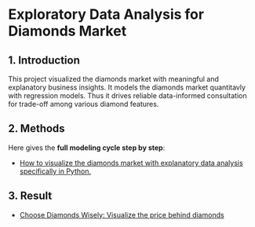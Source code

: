 # Exploratory Data Analysis for Diamonds Market

## 1. Introduction
This project visualized the diamonds market with meaningful and explanatory business insights. It models the diamonds market quantitavly with regression models. Thus it drives reliable data-informed consultation for trade-off among various diamond features.

## 2. Methods
Here gives the **full modeling cycle step by step**:
 - [How to visualize the diamonds market with explanatory data analysis specifically in Python.](./eda_diamonds.ipynb)

## 3. Result

- [Choose Diamonds Wisely: Visualize the price behind diamonds]()
